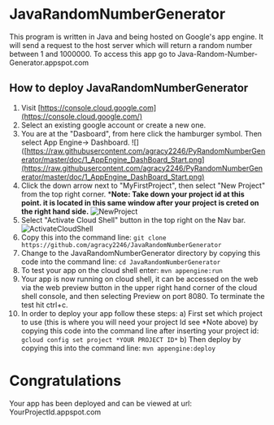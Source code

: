 
# JavaRandomNumberGenerator

This program is written in Java and being hosted on Google's app engine. It will send a request to the host server which will return a random number between 1 and 1000000. To access this app go to Java-Random-Number-Generator.appspot.com

## How to deploy JavaRandomNumberGenerator

1. Visit [https://console.cloud.google.com](https://console.cloud.google.com/)
2. Select an existing google account or create a new one.
3. You are at the "Dasboard", from here click the hamburger symbol. Then select App Engine-> Dashboard.
![]([https://raw.githubusercontent.com/agracy2246/PyRandomNumberGenerator/master/doc/1_AppEngine_DashBoard_Start.png](https://raw.githubusercontent.com/agracy2246/PyRandomNumberGenerator/master/doc/1_AppEngine_DashBoard_Start.png)
4. Click the down arrow next to "MyFirstProject", then select "New Project" from the top right corner. ***Note: Take down your project id at this point. it is located in this same window after your project is creted on the right hand side.**
![NewProject](https://www.dropbox.com/home?preview=2_CreateProjectMenu.png)
5. Select "Activate Cloud Shell" button in the top right on the Nav bar.
![ActivateCloudShell](https://www.dropbox.com/home?preview=4_OpenCloudShell.png)
6. Copy this into the command line: 
    `git clone https://github.com/agracy2246/JavaRandomNumberGenerator` 
7. Change to the JavaRandomNumberGenerator directory by copying this code into the command line: `cd JavaRandomNumberGenerator`
8. To test your app on the cloud shell enter: `mvn appengine:run`
9. Your app is now running on cloud shell, it can be accessed on the web via the web preview button in the upper right hand corner of the cloud shell console, and then selecting Preview on port 8080. To terminate  the test hit ctrl+c.
10. In order to deploy your app follow these steps:
	   a) First set which project to use (this is where you will need your project Id see *Note above) by copying this code into the command line after inserting your project id: `gcloud config set project *YOUR PROJECT ID*`
	   b) Then deploy by copying this into the command line: `mvn appengine:deploy`
# Congratulations
Your app has been deployed and can be viewed at url: YourProjectId.appspot.com
	

